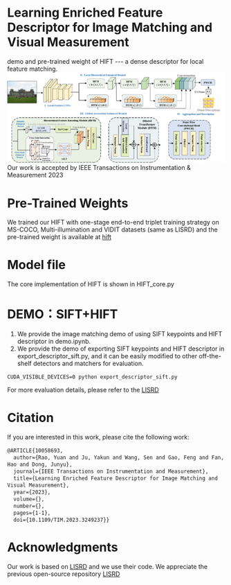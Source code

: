 # Learning Enriched Feature Descriptor for Image Matching and Visual Measurement
demo and pre-trained weight of HIFT --- a dense descriptor for local feature matching.
![HIFT](/samples/model.png)
Our work is accepted by IEEE Transactions on Instrumentation & Measurement 2023
# Pre-Trained Weights
We trained our HIFT with one-stage end-to-end triplet training strategy on MS-COCO, Multi-illumination and VIDIT datasets (same as LISRD) and the pre-trained weight is available at [hift](https://drive.google.com/file/d/1uOLlh--rT6_UY5VmA7-oFypCemoQJ527/view?usp=sharing)

# Model file
The core implementation of HIFT is shown in HIFT_core.py

# DEMO：SIFT+HIFT
1. We provide the image matching demo of using SIFT keypoints and HIFT descriptor in demo.ipynb.
2. We provide the demo of exporting SIFT keypoints and HIFT descriptor in export_descriptor_sift.py, and it can be easily modified to other off-the-shelf detectors and matchers for evaluation. 
```
CUDA_VISIBLE_DEVICES=0 python export_descriptor_sift.py
```
For more evaluation details, please refer to the [LISRD](https://github.com/rpautrat/LISRD)

# Citation

If you are interested in this work, please cite the following work:

```
@ARTICLE{10058693,
  author={Rao, Yuan and Ju, Yakun and Wang, Sen and Gao, Feng and Fan, Hao and Dong, Junyu},
  journal={IEEE Transactions on Instrumentation and Measurement}, 
  title={Learning Enriched Feature Descriptor for Image Matching and Visual Measurement}, 
  year={2023},
  volume={},
  number={},
  pages={1-1},
  doi={10.1109/TIM.2023.3249237}}
```

# Acknowledgments
Our work is based on [LISRD](https://github.com/rpautrat/LISRD) and we use their code.  We appreciate the previous open-source repository [LISRD](https://github.com/rpautrat/LISRD)
